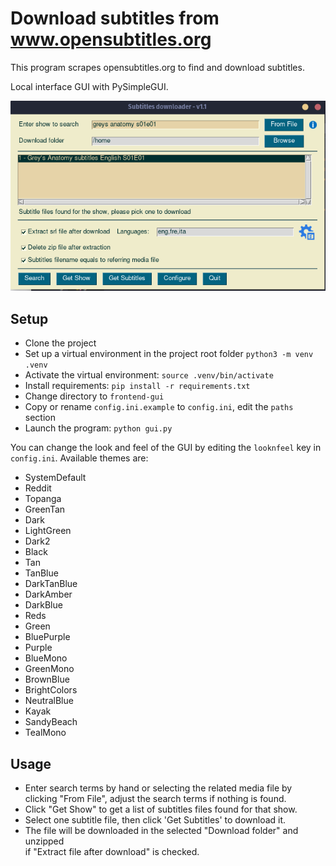 
# Download subtitles from www.opensubtitles.org

This program scrapes opensubtitles.org to find and download subtitles.

Local interface GUI with PySimpleGUI.

![App](screen1.png)

## Setup

- Clone the project
- Set up a virtual environment in the project root folder `python3 -m venv .venv`
- Activate the virtual environment: `source .venv/bin/activate`
- Install requirements: `pip install -r requirements.txt`
- Change directory to `frontend-gui`
- Copy or rename `config.ini.example` to `config.ini`, edit the `paths` section
- Launch the program: `python gui.py`

You can change the look and feel of the GUI by editing the `looknfeel` key in `config.ini`.
Available themes are:

- SystemDefault
- Reddit
- Topanga
- GreenTan
- Dark
- LightGreen
- Dark2
- Black
- Tan
- TanBlue
- DarkTanBlue
- DarkAmber
- DarkBlue
- Reds
- Green
- BluePurple
- Purple
- BlueMono
- GreenMono
- BrownBlue
- BrightColors
- NeutralBlue
- Kayak
- SandyBeach
- TealMono

## Usage

- Enter search terms by hand or selecting the related media file by clicking 
  "From File", adjust the search terms if nothing is found.
- Click "Get Show" to get a list of subtitles files found for that show.
- Select one subtitle file, then click 'Get Subtitles' to download it.
- The file will be downloaded in the selected "Download folder" and unzipped  
  if "Extract file after download" is checked.
